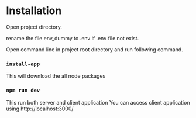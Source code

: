 
# Installation

Open project directory.

rename the file env_dummy to .env if .env file not exist.

Open command line in project root directory and run following command.

### `install-app`
This will download the all node packages

### `npm run dev`
This run both server and client application
You can access client application using http://localhost:3000/

